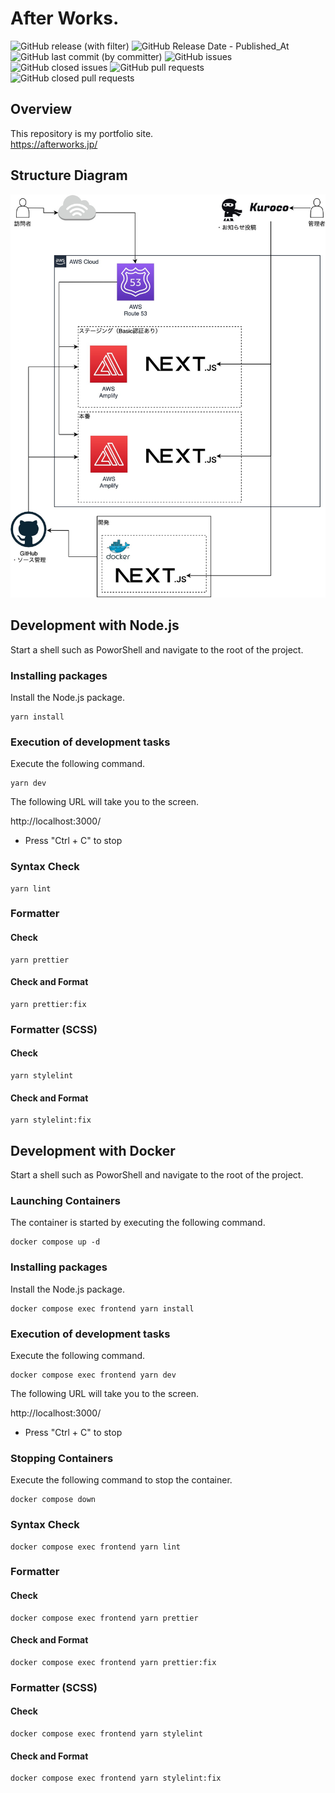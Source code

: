 # After Works.

![GitHub release (with filter)](https://img.shields.io/github/v/release/InumberX/after_works-v006) ![GitHub Release Date - Published_At](https://img.shields.io/github/release-date/InumberX/after_works-v006) ![GitHub last commit (by committer)](https://img.shields.io/github/last-commit/InumberX/after_works-v006) ![GitHub issues](https://img.shields.io/github/issues/InumberX/after_works-v006) ![GitHub closed issues](https://img.shields.io/github/issues-closed/InumberX/after_works-v006) ![GitHub pull requests](https://img.shields.io/github/issues-pr/InumberX/after_works-v006) ![GitHub closed pull requests](https://img.shields.io/github/issues-pr-closed/InumberX/after_works-v006)

## Overview

This repository is my portfolio site.  
https://afterworks.jp/

## Structure Diagram

![Structure Diagram](readme/img/configuration_diagram.jpg)

## Development with Node.js

Start a shell such as PoworShell and navigate to the root of the project.

### Installing packages

Install the Node.js package.

```shell
yarn install
```

### Execution of development tasks

Execute the following command.

```shell
yarn dev
```

The following URL will take you to the screen.

http://localhost:3000/

- Press "Ctrl + C" to stop

### Syntax Check

```shell
yarn lint
```

### Formatter

#### Check

```shell
yarn prettier
```

#### Check and Format

```shell
yarn prettier:fix
```

### Formatter (SCSS)

#### Check

```shell
yarn stylelint
```

#### Check and Format

```shell
yarn stylelint:fix
```

## Development with Docker

Start a shell such as PoworShell and navigate to the root of the project.

### Launching Containers

The container is started by executing the following command.

```shell
docker compose up -d
```

### Installing packages

Install the Node.js package.

```shell
docker compose exec frontend yarn install
```

### Execution of development tasks

Execute the following command.

```shell
docker compose exec frontend yarn dev
```

The following URL will take you to the screen.

http://localhost:3000/

- Press "Ctrl + C" to stop

### Stopping Containers

Execute the following command to stop the container.

```shell
docker compose down
```

### Syntax Check

```shell
docker compose exec frontend yarn lint
```

### Formatter

#### Check

```shell
docker compose exec frontend yarn prettier
```

#### Check and Format

```shell
docker compose exec frontend yarn prettier:fix
```

### Formatter (SCSS)

#### Check

```shell
docker compose exec frontend yarn stylelint
```

#### Check and Format

```shell
docker compose exec frontend yarn stylelint:fix
```
